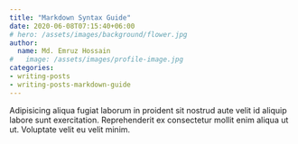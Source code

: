 ```yaml
---
title: "Markdown Syntax Guide"
date: 2020-06-08T07:15:40+06:00
# hero: /assets/images/background/flower.jpg
author:
  name: Md. Emruz Hossain
#   image: /assets/images/profile-image.jpg
categories:
- writing-posts
- writing-posts-markdown-guide
---
```


Adipisicing aliqua fugiat laborum in proident sit nostrud aute velit id aliquip labore sunt exercitation. Reprehenderit ex consectetur mollit enim aliqua ut ut. Voluptate velit eu velit minim.
